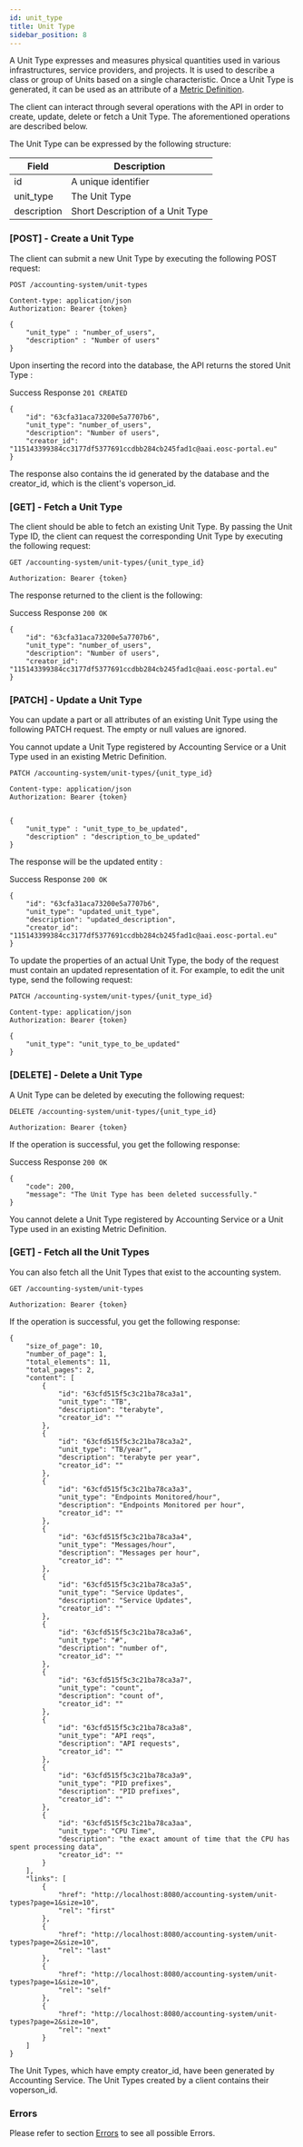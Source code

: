 ```yaml
---
id: unit_type
title: Unit Type
sidebar_position: 8
---
```


A Unit Type expresses and measures physical quantities used in various infrastructures, service providers, and projects. It is used to describe a class or group of Units based on a single characteristic.
Once a Unit Type is generated, it can be used as an attribute of a [Metric Definition](./metric_definition.md).

The client can interact through several operations with the API in order to create, update, delete or fetch a Unit Type. The aforementioned operations are described below.

The Unit Type can be expressed by the following structure:

| Field          	| Description   	                      | 
|------------------	|---------------------------------------- |
| id             	| A unique identifier             |
| unit_type      	| The Unit Type |
| description      	| Short Description of a Unit Type |

### [POST] - Create a Unit Type

The client can submit a new Unit Type by executing the following POST request:

```
POST /accounting-system/unit-types

Content-type: application/json
Authorization: Bearer {token}

{
    "unit_type" : "number_of_users",
    "description" : "Number of users"
}
```

Upon inserting the record into the database, the API returns the stored Unit Type :

Success Response `201 CREATED`

```
{
    "id": "63cfa31aca73200e5a7707b6",
    "unit_type": "number_of_users",
    "description": "Number of users",
    "creator_id": "115143399384cc3177df5377691ccdbb284cb245fad1c@aai.eosc-portal.eu"
}
```

The response also contains the id generated by the database and the creator_id, which is the client's voperson_id.

### [GET] - Fetch a Unit Type

The client should be able to fetch an existing Unit Type. By passing the Unit Type ID, the client can request the corresponding Unit Type by executing the following request:

```
GET /accounting-system/unit-types/{unit_type_id}

Authorization: Bearer {token}
```

The response returned to the client is the following:

Success Response `200 OK`
```
{
    "id": "63cfa31aca73200e5a7707b6",
    "unit_type": "number_of_users",
    "description": "Number of users",
    "creator_id": "115143399384cc3177df5377691ccdbb284cb245fad1c@aai.eosc-portal.eu"
}
```

### [PATCH] - Update a Unit Type

You can update a part or all attributes of an existing Unit Type using the following PATCH request. The empty or null values are ignored.

You cannot update a Unit Type registered by Accounting Service or a Unit Type used in an existing Metric Definition.


```
PATCH /accounting-system/unit-types/{unit_type_id}

Content-type: application/json
Authorization: Bearer {token}


{
    "unit_type" : "unit_type_to_be_updated",
    "description" : "description_to_be_updated"
}
```

The response will be the updated entity :

Success Response `200 OK`

```
{
    "id": "63cfa31aca73200e5a7707b6",
    "unit_type": "updated_unit_type",
    "description": "updated_description",
    "creator_id": "115143399384cc3177df5377691ccdbb284cb245fad1c@aai.eosc-portal.eu"
}
```

To update the properties of an actual Unit Type, the body of the request must contain an updated representation of it. For example, to edit the unit type, send the following request:

```
PATCH /accounting-system/unit-types/{unit_type_id}

Content-type: application/json
Authorization: Bearer {token}

{  
    "unit_type": "unit_type_to_be_updated"
}
```

### [DELETE]  - Delete a Unit Type

A Unit Type can be deleted by executing the following request:

```
DELETE /accounting-system/unit-types/{unit_type_id}

Authorization: Bearer {token}
```

If the operation is successful, you get the following response:

Success Response `200 OK`
```
{
    "code": 200,
    "message": "The Unit Type has been deleted successfully."
}
```

You cannot delete a Unit Type registered by Accounting Service or a Unit Type used in an existing Metric Definition.

### [GET]  - Fetch all the Unit Types

You can also fetch all the Unit Types that exist to the accounting system.

```
GET /accounting-system/unit-types

Authorization: Bearer {token}
```

If the operation is successful, you get the following response:

```
{
    "size_of_page": 10,
    "number_of_page": 1,
    "total_elements": 11,
    "total_pages": 2,
    "content": [
        {
            "id": "63cfd515f5c3c21ba78ca3a1",
            "unit_type": "TB",
            "description": "terabyte",
            "creator_id": ""
        },
        {
            "id": "63cfd515f5c3c21ba78ca3a2",
            "unit_type": "TB/year",
            "description": "terabyte per year",
            "creator_id": ""
        },
        {
            "id": "63cfd515f5c3c21ba78ca3a3",
            "unit_type": "Endpoints Monitored/hour",
            "description": "Endpoints Monitored per hour",
            "creator_id": ""
        },
        {
            "id": "63cfd515f5c3c21ba78ca3a4",
            "unit_type": "Messages/hour",
            "description": "Messages per hour",
            "creator_id": ""
        },
        {
            "id": "63cfd515f5c3c21ba78ca3a5",
            "unit_type": "Service Updates",
            "description": "Service Updates",
            "creator_id": ""
        },
        {
            "id": "63cfd515f5c3c21ba78ca3a6",
            "unit_type": "#",
            "description": "number of",
            "creator_id": ""
        },
        {
            "id": "63cfd515f5c3c21ba78ca3a7",
            "unit_type": "count",
            "description": "count of",
            "creator_id": ""
        },
        {
            "id": "63cfd515f5c3c21ba78ca3a8",
            "unit_type": "API reqs",
            "description": "API requests",
            "creator_id": ""
        },
        {
            "id": "63cfd515f5c3c21ba78ca3a9",
            "unit_type": "PID prefixes",
            "description": "PID prefixes",
            "creator_id": ""
        },
        {
            "id": "63cfd515f5c3c21ba78ca3aa",
            "unit_type": "CPU Time",
            "description": "the exact amount of time that the CPU has spent processing data",
            "creator_id": ""
        }
    ],
    "links": [
        {
            "href": "http://localhost:8080/accounting-system/unit-types?page=1&size=10",
            "rel": "first"
        },
        {
            "href": "http://localhost:8080/accounting-system/unit-types?page=2&size=10",
            "rel": "last"
        },
        {
            "href": "http://localhost:8080/accounting-system/unit-types?page=1&size=10",
            "rel": "self"
        },
        {
            "href": "http://localhost:8080/accounting-system/unit-types?page=2&size=10",
            "rel": "next"
        }
    ]
}
```
The Unit Types, which have empty creator_id, have been generated by Accounting Service. The Unit Types created by a client contains their voperson_id.

### Errors

Please refer to section [Errors](./api_errors) to see all possible Errors.